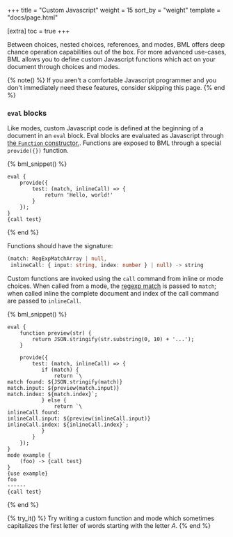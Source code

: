 +++
title = "Custom Javascript"
weight = 15
sort_by = "weight"
template = "docs/page.html"

[extra]
toc = true
+++

Between choices, nested choices, references, and modes, BML offers deep chance operation capabilities out of the box. For more advanced use-cases, BML allows you to define custom Javascript functions which act on your document through choices and modes.

{% note() %}
If you aren't a comfortable Javascript programmer and you don't immediately need these features, consider skipping this page.
{% end %}

### `eval` blocks

Like modes, custom Javascript code is defined at the beginning of a document in an `eval` block. Eval blocks are evaluated as Javascript through [the `Function` constructor.](https://developer.mozilla.org/en-US/docs/Web/JavaScript/Reference/Global_Objects/Function/Function). Functions are exposed to BML through a special `provide({})` function.

{% bml_snippet() %}
```bml
eval {
    provide({
        test: (match, inlineCall) => {
            return 'Hello, world!'
        }
    });
}
{call test}
```
{% end %}

Functions should have the signature:

```ts
(match: RegExpMatchArray | null,
 inlineCall: { input: string, index: number } | null) -> string
```


Custom functions are invoked using the `call` command from inline or mode choices. When called from a mode, the [regexp match](https://developer.mozilla.org/en-US/docs/Web/JavaScript/Reference/Global_Objects/RegExp/exec#return_value) is passed to `match`; when called inline the complete document and index of the call command are passed to `inlineCall`.

{% bml_snippet() %}
```bml
eval {
    function preview(str) {
        return JSON.stringify(str.substring(0, 10) + '...');
    }

    provide({
        test: (match, inlineCall) => {
           if (match) {
               return `\
match found: ${JSON.stringify(match)}
match.input: ${preview(match.input)}
match.index: ${match.index}`;
           } else {
               return `\
inlineCall found:
inlineCall.input: ${preview(inlineCall.input)}
inlineCall.index: ${inlineCall.index}`;
           }
        }
    });
}
mode example {
    (foo) -> {call test}
}
{use example}
foo
------
{call test}
```
{% end %}

{% try_it() %}
Try writing a custom function and mode which sometimes capitalizes the first letter of words starting with the letter *A*.
{% end %}
